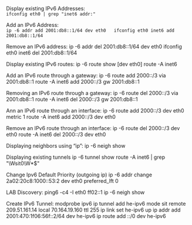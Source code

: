 Display existing IPv6 Addresses:  
`ifconfig eth0 | grep "inet6 addr:"`  
  
Add an IPv6 Address:  
        `ip -6 addr add 2001:db8::1/64 dev eth0  
        ifconfig eth0 inet6 add 2001:db8::1/64`  

Remove an IPv6 address:
        ip -6 addr del 2001:db8::1/64 dev eth0
        ifconfig eth0 inet6 del 2001:db8::1/64

Display existing IPv6 routes:
        ip -6 route show [dev eth0]
        route -A inet6

Add an IPv6 route through a gateway:
        ip -6 route add 2000::/3 via 2001:db8::1
        route -A inet6 add 2000::/3 gw 2001:db8::1

Removing an IPv6 route through a gateway:
        ip -6 route del 2000::/3 via 2001:db8::1
        route -A inet6 del 2000::/3 gw 2001:db8::1

Ann an IPv6 route through an interface:
        ip -6 route add 2000::/3 dev eth0 metric 1
        route  -A inet6 add 2000::/3 dev eth0

Remove an IPv6 route through an interface:
        ip -6 route del 2000::/3 dev eth0
        route -A inet6 del 2000::/3 dev eth0

Displaying neighbors using “ip”:
        ip -6 neigh show

Displaying existing tunnels
        ip -6 tunnel show
        route -A inet6 | grep "\Wsit0\W*$"

Change Ipv6 Default Priority (outgoing ip)
ip -6 addr change 2a02:20c8:1000::53:2 dev eth0 preferred_lft 0

LAB Discovery:
        ping6 -c4 -I eth0 ff02::1
        ip -6 neigh show


Create IPv6 Tunnel:
        modprobe ipv6
        ip tunnel add he-ipv6 mode sit remote 209.51.161.14 local 70.164.19.160 ttl 255
        ip link set he-ipv6 up
        ip addr add 2001:470:1f06:56f::2/64 dev he-ipv6
        ip route add ::/0 dev he-ipv6
